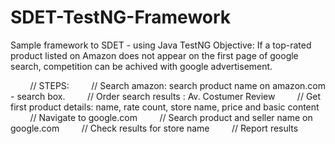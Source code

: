 # SDET-TestNG-Framework

Sample framework to SDET - using Java TestNG
Objective: If a top-rated product listed on Amazon does not appear on the first page of google search, competition can be achived with google advertisement.

        // STEPS:
        // Search amazon: search product name on amazon.com - search box.
        // Order search results : Av. Costumer Review
        // Get first product details: name, rate count, store name, price and basic content
        // Navigate to google.com
        // Search product and seller name on google.com
        // Check results for store name
        // Report results
